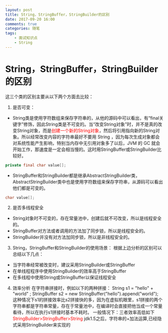 ```yaml
---
layout: post
title: String，StringBuffer，StringBuilder的区别
date: 2017-09-20 16:00
comments: true
categories: 随笔
tags: 
	- 面试知识点
	- String
---
```


# String，StringBuffer，StringBuilder的区别 #
这三个类的区别主要从以下两个方面去比较：
1. 是否可变：

- String类是使用字符数组来保存字符串的，从他的源码中可以看出，有“final关键字”修饰，因此String类是不可变的。当“改变String对象”时，并不是真的改变String对象，而是<label style='color:red'>创建一个新的String对象</label>，然后将引用指向新的String对象。所以经常改变内容的字符串最好不要用 String ，因为每次生成对象都会对系统性能产生影响，特别当内存中无引用对象多了以后，JVM 的 GC 就会开始工作，那速度是一定会相当慢的。这时用StringBuffer或StringBuilder比较好。
<!-- more -->
```java
private final char value[];
```
- StringBuffer和StringBuilder都是继承AbstractStringBuilder类，AbstractStringBuilder类中也是使用字符数组来保存字符串，从源码可以看出他们都是可变的。
```java
char value[];
```
2. 是否多线程安全

- String对象时不可变的，存在常量池中，创建后就不可改变，所以是线程安全的。
- StringBuffer对方法或者调用的方法加了同步锁，所以是线程安全的。
- StringBuilder并没有对方法加同步锁，所以是非线程安全的。

3. String，StringBuffer和StringBuilder的使用场景：
根据上边分析的区别可以总结以下几点：
- 当字符串经常被改变时，建议采用StringBuilder或StringBuffer
- 在单线程程序中使用StringBuilder的效率高于StringBuffer
- 在多线程中使用String或StringBuffer以保证线程安全

4. 效率分析
在字符串拼接时，例如以下的两种拼接：
String s1 = "hello" + "world" ;
StringBuffer s2 = new StringBuffer("hello").append("world");
这种情况下s1的拼接效率比s2拼接快的多，因为在虚拟机眼里，s1拼接的两个字符串都是字符串常量，存在于常量池中，在编译时会直接把他当成一个常量看待，所以在执行s1拼接时基本不耗时。
一般情况下：三者效率高低如下
<label style="color:red">StringBuilder>StringBuffer>String</label>
jdk1.5之后，字符串的+加法运算,已经隐式采用StringBuilder来实现的

